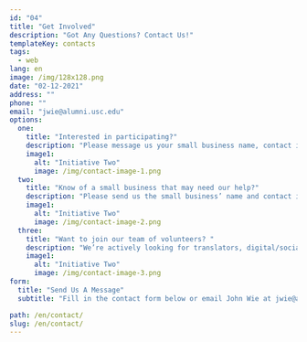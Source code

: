 ```yaml
---
id: "04"
title: "Get Involved"
description: "Got Any Questions? Contact Us!"
templateKey: contacts
tags:
  - web
lang: en
image: /img/128x128.png
date: "02-12-2021"
address: ""
phone: ""
email: "jwie@alumni.usc.edu"
options:
  one:
    title: "Interested in participating?"
    description: "Please message us your small business name, contact information, and any other helpful information about yourself and your small business. We’ll get back to you as soon as we can. "
    image1:
      alt: "Initiative Two"
      image: /img/contact-image-1.png
  two:
    title: "Know of a small business that may need our help?"
    description: "Please send us the small business’ name and contact information (if available) including a short 2-3 sentences on why they may need assistance. "
    image1:
      alt: "Initiative Two"
      image: /img/contact-image-2.png
  three:
    title: "Want to join our team of volunteers? "
    description: "We’re actively looking for translators, digital/social media marketers, accountants, web developers, and web designers! Send us your name, email address, and a short resume, LinkedIn, or list of skill sets, and we’ll get back to you with further details."
    image1:
      alt: "Initiative Two"
      image: /img/contact-image-3.png
form:
  title: "Send Us A Message"
  subtitle: "Fill in the contact form below or email John Wie at jwie@alumni.usc.edu to get started." # TODO: extract email as link

path: /en/contact/
slug: /en/contact/
---
```

